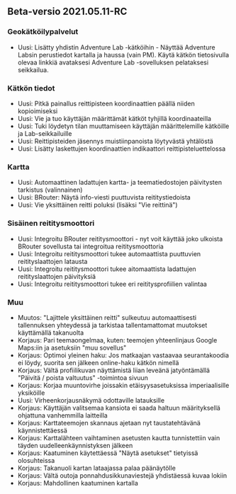 ## Beta-versio 2021.05.11-RC

### Geokätköilypalvelut
- Uusi: Lisätty yhdistin Adventure Lab -kätköihin - Näyttää Adventure Labsin perustiedot kartalla ja haussa (vain PM). Käytä kätkön tietosivulla olevaa linkkiä avataksesi Adventure Lab -sovelluksen pelataksesi seikkailua.

### Kätkön tiedot
- Uusi: Pitkä painallus reittipisteen koordinaattien päällä niiden kopioimiseksi
- Uusi: Vie ja tuo käyttäjän määrittämät kätköt tyhjillä koordinaateilla
- Uusi: Tuki löydetyn tilan muuttamiseen käyttäjän määrittelemille kätköille ja Lab-seikkailuille
- Uusi: Reittipisteiden jäsennys muistiinpanoista löytyvästä yhtälöstä
- Uusi: Lisätty laskettujen koordinaattien indikaattori reittipisteluettelossa


### Kartta
- Uusi: Automaattinen ladattujen kartta- ja teematiedostojen päivitysten tarkistus (valinnainen)
- Uusi: BRouter: Näytä info-viesti puuttuvista reititystiedoista
- Uusi: Vie yksittäinen reitti poluksi (lisäksi "Vie reittinä")

### Sisäinen reititysmoottori
- Uusi: Integroitu BRouter reititysmoottori - nyt voit käyttää joko ulkoista BRouter sovellusta tai integroitua reititysmoottoria
- Uusi: Integroitu reititysmoottori tukee automaattista puuttuvien reitityslaattojen latausta
- Uusi: Integroitu reititysmoottori tukee aitomaattista ladattujen reitityslaattojen päivityksiä
- Uusi: Integroitu reititysmoottori tukee eri reititysprofiilien valintaa


### Muu
- Muutos: "Lajittele yksittäinen reitti" sulkeutuu automaattisesti tallennuksen yhteydessä ja tarkistaa tallentamattomat muutokset käyttämällä takanuolta
- Korjaus: Pari teemaongelmaa, kuten: teemojen yhteenlinjaus Google Maps:iin ja asetuksiin "muu sovellus"
- Korjaus: Optimoi yleinen haku: Jos matkaajan vastaavaa seurantakoodia ei löydy, suorita sen jälkeen online-haku kätkön nimellä
- Korjaus: Vältä profiilikuvan näyttämistä liian leveänä jatyöntämällä "Päivitä / poista valtuutus" -toimintoa sivuun
- Korjaus: Korjaa muuntovirhe joissakin etäisyysasetuksissa imperiaalisille yksiköille
- Uusi: Virheenkorjausnäkymä odottaville latauksille
- Korjaus: Käyttäjän valitsemaa kansiota ei saada haltuun määrityksellä ohjattuna vanhemmilla laitteilla
- Korjaus: Karttateemojen skannaus ajetaan nyt taustatehtävänä käynnistettäessä
- Korjaus: Karttalähteen vaihtaminen asetusten kautta tunnistettiin vain täyden uudelleenkäynnistyksen jälkeen
- Korjaus: Kaatuminen käytettäessä "Näytä asetukset" tietyissä olosuhteissa
- Korjaus: Takanuoli kartan lataajassa palaa päänäytölle
- Korjaus: Vältä outoja ponnahdusikkunaviestejä yhdistäessä kuvaa lokiin
- Korjaus: Mahdollinen kaatuminen kartalla
